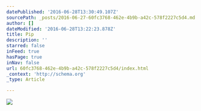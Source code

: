 ```yaml
---
datePublished: '2016-06-28T13:30:49.107Z'
sourcePath: _posts/2016-06-27-60fc3768-462e-4b9b-a42c-578f2227c5d4.md
author: []
dateModified: '2016-06-28T13:22:23.878Z'
title: Pip
description: ''
starred: false
inFeed: true
hasPage: true
inNav: false
url: 60fc3768-462e-4b9b-a42c-578f2227c5d4/index.html
_context: 'http://schema.org'
_type: Article

---
```

![](https://the-grid-user-content.s3-us-west-2.amazonaws.com/b5f8b0c2-820a-4c89-9d1c-b9bc4f6efcf6.jpg)